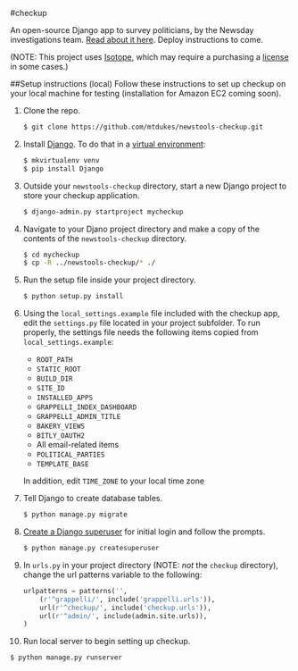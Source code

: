 #checkup

An open-source Django app to survey politicians, by the Newsday investigations team. [Read about it here](http://newsday.github.io). Deploy instructions to come.

(NOTE: This project uses [Isotope](http://isotope.metafizzy.co/), which may require a purchasing a [license](http://isotope.metafizzy.co/docs/license.html) in some cases.)

##Setup instructions (local)
Follow these instructions to set up checkup on your local machine for testing (installation for Amazon EC2 coming soon).

1. Clone the repo.
   ```bash
   $ git clone https://github.com/mtdukes/newstools-checkup.git
   ```
   
2. Install [Django](https://docs.djangoproject.com/en/1.7/intro/install/). To do that in a [virtual environment](http://docs.python-guide.org/en/latest/dev/virtualenvs/):
   ```bash
   $ mkvirtualenv venv
   $ pip install Django
   ```

3. Outside your ```newstools-checkup``` directory, start a new Django project to store your checkup application.
   ```bash
   $ django-admin.py startproject mycheckup
   ```

4. Navigate to your Djano project directory and make a copy of the contents of the ```newstools-checkup``` directory.
   ```bash
   $ cd mycheckup
   $ cp -R ../newstools-checkup/* ./
   ```

5. Run the setup file inside your project directory.
   ```bash
   $ python setup.py install
   ```
6. Using the ```local_settings.example``` file included with the checkup app, edit the ```settings.py``` file located in your project subfolder. To run properly, the settings file needs the following items copied from ```local_settings.example```:
   * ```ROOT_PATH```
   * ```STATIC_ROOT```
   * ```BUILD_DIR```
   * ```SITE_ID```
   * ```INSTALLED_APPS``` 
   * ```GRAPPELLI_INDEX_DASHBOARD```
   * ```GRAPPELLI_ADMIN_TITLE```
   * ```BAKERY_VIEWS```
   * ```BITLY_OAUTH2```
   * All email-related items
   * ```POLITICAL_PARTIES```
   * ```TEMPLATE_BASE```
   
   In addition, edit ```TIME_ZONE``` to your local time zone
7. Tell Django to create database tables.
   ```bash
   $ python manage.py migrate
   ```
8. [Create a Django superuser](https://docs.djangoproject.com/en/1.7/intro/tutorial02/) for initial login and follow the prompts.
   ```bash
   $ python manage.py createsuperuser
   ```
9. In ```urls.py``` in your project directory (NOTE: *not* the ```checkup``` directory), change the url patterns variable to the following:
   ```python
   urlpatterns = patterns('',
       (r'^grappelli/', include('grappelli.urls')),
       url(r'^checkup/', include('checkup.urls')),
       url(r'^admin/', include(admin.site.urls)),
   )
   ```
10. Run local server to begin setting up checkup.
   ```bash
   $ python manage.py runserver
   ```